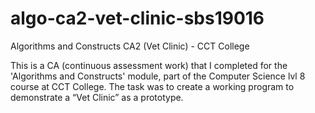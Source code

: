 # algo-ca2-vet-clinic-sbs19016
Algorithms and Constructs CA2 (Vet Clinic) - CCT College

This is a CA (continuous assessment work) that I completed for the 'Algorithms and Constructs' module, part of the Computer Science lvl 8 course at CCT College.
The task was to create a working program to demonstrate a “Vet Clinic” as a prototype.

